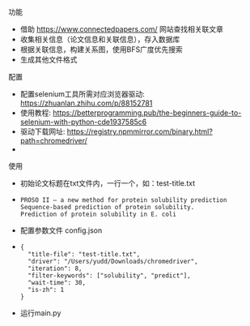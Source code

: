 功能

- 借助 https://www.connectedpapers.com/ 网站查找相关联文章
- 收集相关信息（论文信息和关联信息），存入数据库
- 根据关联信息，构建关系图，使用BFS广度优先搜索
- 生成其他文件格式

配置

- 配置selenium工具所需对应浏览器驱动: https://zhuanlan.zhihu.com/p/88152781 
- 使用教程: https://betterprogramming.pub/the-beginners-guide-to-selenium-with-python-cde1937585c6
- 驱动下载网址: https://registry.npmmirror.com/binary.html?path=chromedriver/
- 


使用

- 初始论文标题在txt文件内，一行一个，如：test-title.txt
- ```text
  PROSO II – a new method for protein solubility prediction
  Sequence-based prediction of protein solubility.
  Prediction of protein solubility in E. coli
  ```
- 配置参数文件 config.json
- ```text
  {
    "title-file": "test-title.txt",
    "driver": "/Users/yudd/Downloads/chromedriver",
    "iteration": 8,
    "filter-keywords": ["solubility", "predict"],
    "wait-time": 30,
    "is-zh": 1
  }
  ```
- 运行main.py
